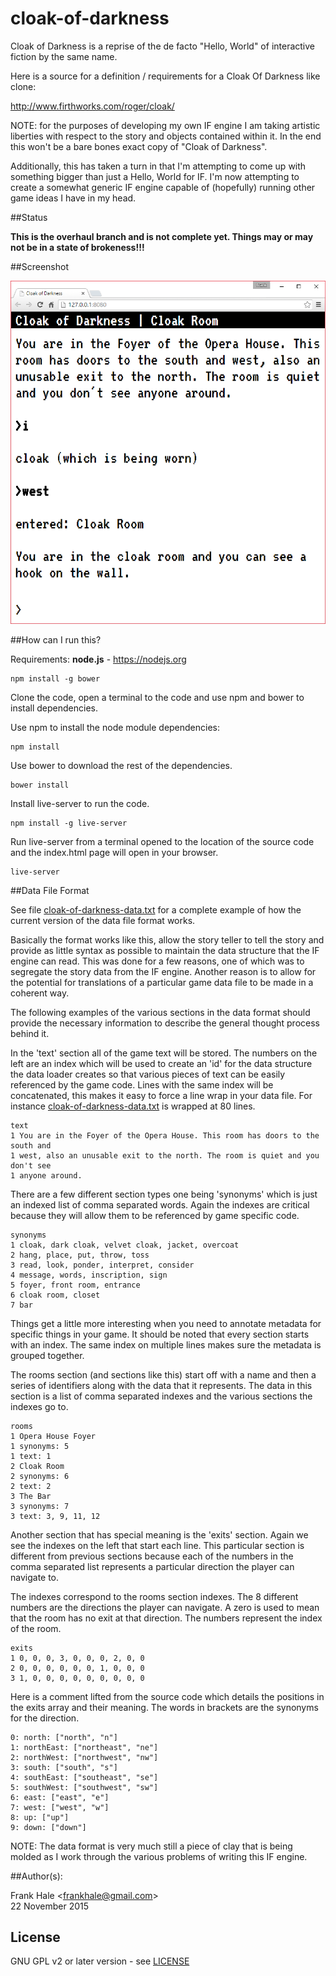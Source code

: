 # cloak-of-darkness

Cloak of Darkness is a reprise of the de facto "Hello, World" of interactive
fiction by the same name.

Here is a source for a definition / requirements for a Cloak Of Darkness like clone:

http://www.firthworks.com/roger/cloak/

NOTE: for the purposes of developing my own IF engine I am taking artistic
liberties with respect to the story and objects contained within it. In the end
this won't be a bare bones exact copy of "Cloak of Darkness".

Additionally, this has taken a turn in that I'm attempting to come up with
something bigger than just a Hello, World for IF. I'm now attempting to create a
somewhat generic IF engine capable of (hopefully) running other game ideas I
have in my head.

##Status

**This is the overhaul branch and is not complete yet. Things may or may not
be in a state of brokeness!!!**

##Screenshot

![Game user interface screenshot](screenshots/game.png)

##How can I run this?

Requirements: <b>node.js</b> - https://nodejs.org

```
npm install -g bower
```

Clone the code, open a terminal to the code and use npm and bower to install dependencies.

Use npm to install the node module dependencies:

```
npm install
```

Use bower to download the rest of the dependencies.

```
bower install
```

Install live-server to run the code.

```
npm install -g live-server
```

Run live-server from a terminal opened to the location of the source code and
the index.html page will open in your browser.

```
live-server
```

##Data File Format

See file [cloak-of-darkness-data.txt](assets/data/cloak-of-darkness-data.txt)
for a complete example of how the current version of the data file format works.

Basically the format works like this, allow the story teller to tell the story
and provide as little syntax as possible to maintain the data structure that the
IF engine can read. This was done for a few reasons, one of which was to
segregate the story data from the IF engine. Another reason is to allow for the
potential for translations of a particular game data file to be made in a
coherent way.

The following examples of the various sections in the data format should provide
the necessary information to describe the general thought process behind it.

In the 'text' section all of the game text will be stored. The numbers on the
left are an index which will be used to create an 'id' for the data structure
the data loader creates so that various pieces of text can be easily referenced
by the game code. Lines with the same index will be concatenated, this makes it
easy to force a line wrap in your data file. For instance [cloak-of-darkness-data.txt](assets/data/cloak-of-darkness-data.txt) is wrapped
at 80 lines.

```
text
1 You are in the Foyer of the Opera House. This room has doors to the south and
1 west, also an unusable exit to the north. The room is quiet and you don't see
1 anyone around.
```

There are a few different section types one being 'synonyms' which is just an
indexed list of comma separated words. Again the indexes are critical because
they will allow them to be referenced by game specific code.

```
synonyms
1 cloak, dark cloak, velvet cloak, jacket, overcoat
2 hang, place, put, throw, toss
3 read, look, ponder, interpret, consider
4 message, words, inscription, sign
5 foyer, front room, entrance
6 cloak room, closet
7 bar
```

Things get a little more interesting when you need to annotate metadata for
specific things in your game. It should be noted that every section starts with
an index. The same index on multiple lines makes sure the metadata is grouped
together.

The rooms section (and sections like this) start off with a name and then a
series of identifiers along with the data that it represents. The data in this
section is a list of comma separated indexes and the various sections the
indexes go to.

```
rooms
1 Opera House Foyer
1 synonyms: 5
1 text: 1
2 Cloak Room
2 synonyms: 6
2 text: 2
3 The Bar
3 synonyms: 7
3 text: 3, 9, 11, 12
```

Another section that has special meaning is the 'exits' section. Again we see
the indexes on the left that start each line. This particular section is
different from previous sections because each of the numbers in the comma
separated list represents a particular direction the player can navigate to.

The indexes correspond to the rooms section indexes. The 8 different numbers are
the directions the player can navigate. A zero is used to mean that the room has
no exit at that direction. The numbers represent the index of the room.

```
exits
1 0, 0, 0, 3, 0, 0, 0, 2, 0, 0
2 0, 0, 0, 0, 0, 0, 1, 0, 0, 0
3 1, 0, 0, 0, 0, 0, 0, 0, 0, 0
```

Here is a comment lifted from the source code which details the positions in the
exits array and their meaning. The words in brackets are the synonyms for the
direction.

```
0: north: ["north", "n"]
1: northEast: ["northeast", "ne"]
2: northWest: ["northwest", "nw"]
3: south: ["south", "s"]
4: southEast: ["southeast", "se"]
5: southWest: ["southwest", "sw"]
6: east: ["east", "e"]
7: west: ["west", "w"]
8: up: ["up"]
9: down: ["down"]
```

NOTE: The data format is very much still a piece of clay that is being molded as
I work through the various problems of writing this IF engine.

##Author(s):

Frank Hale &lt;frankhale@gmail.com&gt;  
22 November 2015

## License

GNU GPL v2 or later version - see [LICENSE](LICENSE)
